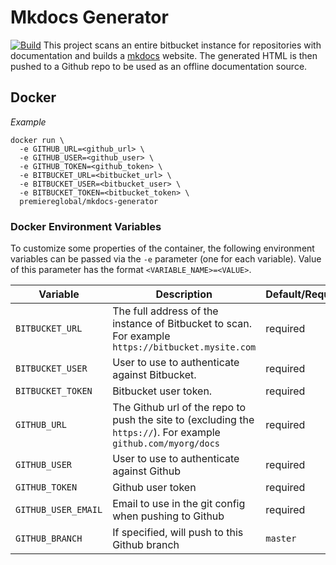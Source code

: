 # Mkdocs Generator
[![Build][Build-Status-Image]][Build-Status-Url]
This project scans an entire bitbucket instance for repositories with documentation and builds a [mkdocs](https://www.mkdocs.org/) website.  The generated HTML is then pushed to a Github repo to be used as an offline documentation source.

## Docker

*Example*

```
docker run \
  -e GITHUB_URL=<github_url> \
  -e GITHUB_USER=<github_user> \
  -e GITHUB_TOKEN=<github_token> \
  -e BITBUCKET_URL=<bitbucket_url> \
  -e BITBUCKET_USER=<bitbucket_user> \
  -e BITBUCKET_TOKEN=<bitbucket_token> \
  premiereglobal/mkdocs-generator
```

### Docker Environment Variables

To customize some properties of the container, the following environment
variables can be passed via the `-e` parameter (one for each variable).  Value
of this parameter has the format `<VARIABLE_NAME>=<VALUE>`.

| Variable       | Description                                  | Default/Required |
|----------------|----------------------------------------------|---------|
|`BITBUCKET_URL`| The full address of the instance of Bitbucket to scan. For example `https://bitbucket.mysite.com` | required |
|`BITBUCKET_USER`| User to use to authenticate against Bitbucket. | required |
|`BITBUCKET_TOKEN`| Bitbucket user token. | required |
|`GITHUB_URL`| The Github url of the repo to push the site to (excluding the `https://`).  For example `github.com/myorg/docs` | required |
|`GITHUB_USER`| User to use to authenticate against Github | required |
|`GITHUB_TOKEN`| Github user token | required |
|`GITHUB_USER_EMAIL`| Email to use in the git config when pushing to Github | required |
|`GITHUB_BRANCH`| If specified, will push to this Github branch | `master` |

[Build-Status-Url]: https://travis-ci.org/PremiereGlobal/mkdocs-generator
[Build-Status-Image]: https://travis-ci.org/PremiereGlobal/mkdocs-generator.svg?branch=master
